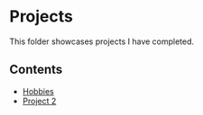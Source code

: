 # Projects
This folder showcases projects I have completed.
## Contents
* [Hobbies](projects)
* [Project 2](project_2)
